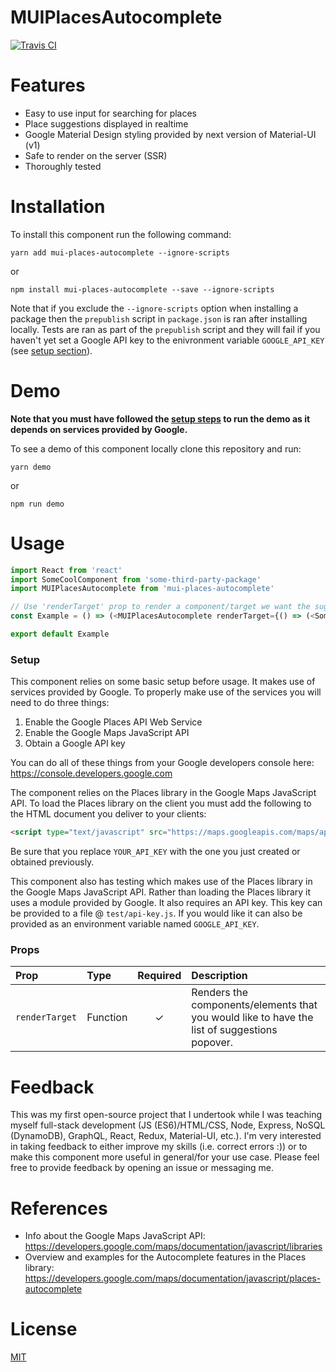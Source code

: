 # MUIPlacesAutocomplete
[![Travis CI](https://img.shields.io/travis/Giners/mui-places-autocomplete/master.svg)](https://travis-ci.org/Giners/mui-places-autocomplete/builds)

# Features
* Easy to use input for searching for places
* Place suggestions displayed in realtime
* Google Material Design styling provided by next version of Material-UI (v1)
* Safe to render on the server (SSR)
* Thoroughly tested

# Installation
To install this component run the following command:

```
yarn add mui-places-autocomplete --ignore-scripts
```

or

```
npm install mui-places-autocomplete --save --ignore-scripts
```

Note that if you exclude the `--ignore-scripts` option when installing a package then the `prepublish` script in `package.json` is ran after installing locally. Tests are ran as part of the `prepublish` script and they will fail if you haven't yet set a Google API key to the enivronment variable `GOOGLE_API_KEY` (see [setup section](#setup)).

# Demo
**Note that you must have followed the [setup steps](#setup) to run the demo as it depends on services provided by Google.**

To see a demo of this component locally clone this repository and run:

```
yarn demo
```

or

```
npm run demo
```

# Usage
```javascript
import React from 'react'
import SomeCoolComponent from 'some-third-party-package'
import MUIPlacesAutocomplete from 'mui-places-autocomplete'

// Use 'renderTarget' prop to render a component/target we want the suggestions to popover
const Example = () => (<MUIPlacesAutocomplete renderTarget={() => (<SomeCoolComponent />)} />)

export default Example
```

<a name="setup"></a>
### Setup
This component relies on some basic setup before usage. It makes use of services provided by Google. To properly make use of the services you will need to do three things:
1. Enable the Google Places API Web Service
2. Enable the Google Maps JavaScript API
3. Obtain a Google API key

You can do all of these things from your Google developers console here: https://console.developers.google.com

The component relies on the Places library in the Google Maps JavaScript API. To load the Places library on the client you must add the following to the HTML document you deliver to your clients:

```html
<script type="text/javascript" src="https://maps.googleapis.com/maps/api/js?key=YOUR_API_KEY&libraries=places"></script>
```

Be sure that you replace `YOUR_API_KEY` with the one you just created or obtained previously.

This component also has testing which makes use of the Places library in the Google Maps JavaScript API. Rather than loading the Places library it uses a module provided by Google. It also requires an API key. This key can be provided to a file @ `test/api-key.js`. If you would like it can also be provided as an environment variable named `GOOGLE_API_KEY`.

### Props

| Prop | Type | Required | Description |
| :--- | :--- | :------: | :---------- |
| `renderTarget` | Function | ✓ | Renders the components/elements that you would like to have the list of suggestions popover. |

# Feedback
This was my first open-source project that I undertook while I was teaching myself full-stack development (JS (ES6)/HTML/CSS, Node, Express, NoSQL (DynamoDB), GraphQL, React, Redux, Material-UI, etc.). I'm very interested in taking feedback to either improve my skills (i.e. correct errors :)) or to make this component more useful in general/for your use case. Please feel free to provide feedback by opening an issue or messaging me.

# References
* Info about the Google Maps JavaScript API: https://developers.google.com/maps/documentation/javascript/libraries
* Overview and examples for the Autocomplete features in the Places library: https://developers.google.com/maps/documentation/javascript/places-autocomplete

# License
[MIT](https://gine.mit-license.org/)
